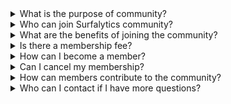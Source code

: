 <details>
<summary>What is the purpose of community?</summary>
<br>
Our community is dedicated to empowering data professionals by providing a platform for networking, sharing knowledge, and accessing exclusive resources. Whether you're a beginner or an expert, our community aims to support your growth in the field of data analytics and engineering.<br><br>
</details>

<details>
<summary>Who can join Surfalytics community?</summary>
<br>
Anyone with an interest in data analytics and engineering is welcome to join. Our members range from students and enthusiasts to seasoned professionals working in various industries.<br><br>
</details>

<details>
<summary>What are the benefits of joining the community?</summary>
<br>
Members enjoy a variety of benefits, including:<br>
- Access to exclusive webinars and live Q&A sessions with industry experts.<br>
- Opportunities to collaborate on projects and participate in community-driven research.<br>
- A members-only newsletter featuring the latest industry news and opportunities.<br>
- Networking opportunities with peers and leaders in the field.<br><br>
</details>

<details>
<summary>Is there a membership fee?</summary>
<br>
Yes, there is a nominal $50 monthly fee to join the community. This fee helps cover the costs of maintaining our platform, organizing events, and providing members with quality content and resources.<br><br>
</details>

<details>
<summary>How can I become a member?</summary>
<br>
To join our community, please complete the membership purchase process. After your purchase is confirmed, we will send you an email with further instructions, including how to access our exclusive Discord channel.<br><br>
</details>

<details>
<summary>Can I cancel my membership?</summary>
<br>
Yes, you can cancel your membership at any time. To cancel a membership, please contact our support team support@surfalytics.com.<br><br>
</details>

<details>
<summary>How can members contribute to the community?</summary>
<br>
Members can contribute in various ways, including: <br>
- Sharing their knowledge by writing articles or conducting webinars.<br>
- Participating in peer mentoring programs.<br>
- Volunteering for community outreach or event planning.<br>
- Providing feedback and suggestions to improve the community.<br><br>
</details>

<details>
<summary>Who can I contact if I have more questions?</summary>
<br>
For any additional inquiries, please reach out to our support team at support@surfalytics.com. We are here to help and ensure you have the best experience in our community.<br>
</details>